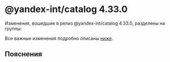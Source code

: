 # @yandex-int/catalog 4.33.0

<!-- ЧЕЛОВЕЧЕСКОЕ ВСТУПЛЕНИЕ -->

Изменения, вошедшие в релиз @yandex-int/catalog 4.33.0, разделены на группы:

Все важные изменения подробно описаны [ниже](#Пояснения).

## Пояснения

